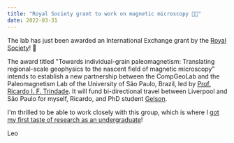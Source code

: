 ```yaml
---
title: "Royal Society grant to work on magnetic microscopy 🧲🔬"
date: 2022-03-31
---
```


The lab has just been awarded an International Exchange grant by the
[Royal Society](https://royalsociety.org/)! 🥳

The award titled "Towards individual-grain paleomagnetism: Translating
regional-scale geophysics to the nascent field of magnetic microscopy"
intends to establish a new partnership between the CompGeoLab and the
Paleomagnetism Lab of the University of São Paulo, Brazil, led by
[Prof. Ricardo I. F. Trindade](https://www.researchgate.net/profile/Ricardo-Trindade).
It will fund bi-directional travel between Liverpool and São Paulo for
myself, Ricardo, and PhD student [Gelson](/news/new-members-2021.html).

I'm thrilled to be able to work closely with this group, which is where I
[got my first taste of research as an undergraduate](https://doi.org/10.6084/m9.figshare.4779769)!

Leo
